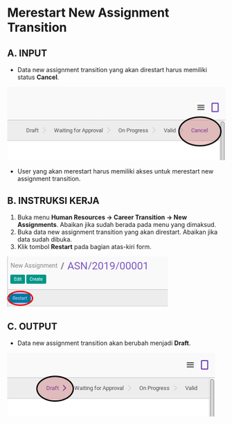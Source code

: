 # Merestart New Assignment Transition

## A. INPUT

* Data new assignment transition yang akan direstart harus memiliki status **Cancel**.

![](../../img/new-assignment-transition/status-cancel.png)

* User yang akan merestart harus memiliki akses untuk merestart new assignment transition.

## B. INSTRUKSI KERJA

1. Buka menu **Human Resources -> Career Transition -> New Assignments**. Abaikan jika sudah berada pada menu yang dimaksud.
2. Buka data new assignment transition yang akan direstart. Abaikan jika data sudah dibuka.
3. Klik tombol **Restart** pada bagian atas-kiri form.

![](../../img/new-assignment-transition/tombol-restart.png)

## C. OUTPUT

* Data new assignment transition akan berubah menjadi **Draft**.

![](../../img/new-assignment-transition/status-draft.png)
